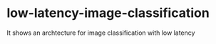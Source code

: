 # low-latency-image-classification
It shows an archtecture for image classification with low latency
